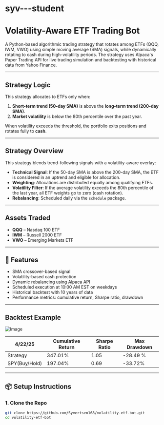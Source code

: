 # syv---student

# Volatility-Aware ETF Trading Bot

A Python-based algorithmic trading strategy that rotates among ETFs (QQQ, IWM, VWO) using simple moving average (SMA) signals, while dynamically rotating to cash during high-volatility periods. The strategy uses Alpaca's Paper Trading API for live trading simulation and backtesting with historical data from Yahoo Finance.

---

##  Strategy Logic

This strategy allocates to ETFs only when:
1. **Short-term trend (50-day SMA)** is above the **long-term trend (200-day SMA)**.
2. **Market volatility** is below the 80th percentile over the past year.

When volatility exceeds the threshold, the portfolio exits positions and rotates fully to **cash**.

---

## Strategy Overview

This strategy blends trend-following signals with a volatility-aware overlay:

- **Technical Signal**: If the 50-day SMA is above the 200-day SMA, the ETF is considered in an uptrend and eligible for allocation.
- **Weighting**: Allocations are distributed equally among qualifying ETFs.
- **Volatility Filter**: If the average volatility exceeds the 80th percentile of the last year, all ETF weights go to zero (cash rotation).
- **Rebalancing**: Scheduled daily via the `schedule` package.

---

##  Assets Traded

- **QQQ** – Nasdaq 100 ETF
- **IWM** – Russell 2000 ETF
- **VWO** – Emerging Markets ETF

---

## 🚀 Features

- SMA crossover-based signal  
- Volatility-based cash protection  
- Dynamic rebalancing using Alpaca API  
- Scheduled execution at 10:00 AM EST on weekdays  
- Historical backtest with 10 years of data  
- Performance metrics: cumulative return, Sharpe ratio, drawdown

---

##  Backtest Example

![Image](https://github.com/user-attachments/assets/ae77e187-b557-4578-89ca-d182f75a3cf6)

| 4/22/25      | Cumulative Return | Sharpe Ratio | Max Drawdown |
|--------------|-------------------|--------------|--------------|
| Strategy     |  347.01%          |  1.05        |  -28.49 %    |
| SPY(Buy/Hold)|  197.04%          |  0.69        |   -33.72%    |

---

## 📦 Setup Instructions

### 1. Clone the Repo
```bash
git clone https://github.com/Syvertsen168/volatility-etf-bot.git
cd volatility-etf-bot
